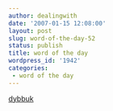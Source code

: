 ```yaml
---
author: dealingwith
date: '2007-01-15 12:08:00'
layout: post
slug: word-of-the-day-52
status: publish
title: word of the day
wordpress_id: '1942'
categories:
 - word of the day
---
```


[dybbuk][1]

   [1]: http://dictionary.reference.com/browse/dybbuk

